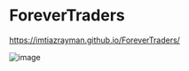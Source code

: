 # ForeverTraders

https://imtiazrayman.github.io/ForeverTraders/


![image](https://user-images.githubusercontent.com/61753398/96332159-a3f2b900-1030-11eb-8b49-9cd56547524f.png)
